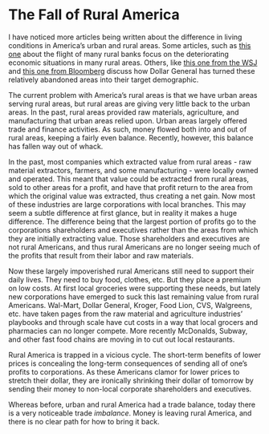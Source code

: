 # The Fall of Rural America
I have noticed more articles being written about the difference in living conditions in America’s urban and rural areas. Some articles, such as [this one](https://www.wsj.com/articles/goodbye-george-bailey-decline-of-rural-lending-crimps-small-town-business-1514219515) about the flight of many rural banks focus on the deteriorating economic situations in many rural areas. Others, like [this one from the WSJ](https://www.wsj.com/articles/how-dollar-general-became-rural-americas-store-of-choice-1512401992) and [this one from Bloomberg](https://www.bloomberg.com/news/features/2017-10-11/dollar-general-hits-a-gold-mine-in-rural-america)  discuss how Dollar General has turned these relatively abandoned areas into their target demographic. 

The current problem with America’s rural areas is that we have urban areas serving rural areas, but rural areas are giving very little back to the urban areas. In the past, rural areas provided raw materials, agriculture, and manufacturing that urban areas relied upon. Urban areas largely offered trade and finance activities. As such, money flowed both into and out of rural areas, keeping a fairly even balance. Recently, however, this balance has fallen way out of whack. 

In the past, most companies which extracted value from rural areas - raw material extractors, farmers, and some manufacturing - were locally owned and operated. This meant that value could be extracted from rural areas, sold to other areas for a profit, and have that profit return to the area from which the original value was extracted, thus creating a net gain. Now most of these industries are large corporations with local branches. This may seem a subtle difference at first glance, but in reality it makes a huge difference. The difference being that the largest portion of profits go to the corporations shareholders and executives rather than the areas from which they are initially extracting value. Those shareholders and executives are not rural Americans, and thus rural Americans are no longer seeing much of the profits that result from their labor and raw materials. 

Now these largely impoverished rural Americans still need to support their daily lives. They need to buy food, clothes, etc. But they place a premium on low costs. At first local groceries were supporting these needs, but lately new corporations have emerged to suck this last remaining value from rural Americans. Wal-Mart, Dollar General, Kroger, Food Lion, CVS, Walgreens, etc. have taken pages from the raw material and agriculture industries’ playbooks and through scale have cut costs in a way that local grocers and pharmacies can no longer compete. More recently McDonalds, Subway, and other fast food chains are moving in to cut out local restaurants. 

Rural America is trapped in a vicious cycle. The short-term benefits of lower prices is concealing the long-term consequences of sending all of one’s profits to corporations. As these Americans clamor for lower prices to stretch their dollar, they are ironically shrinking their dollar of tomorrow by sending their money to non-local corporate shareholders and executives.

Whereas before, urban and rural America had a trade balance, today there is a very noticeable trade _imbalance_. Money is leaving rural America, and there is no clear path for how to bring it back. 